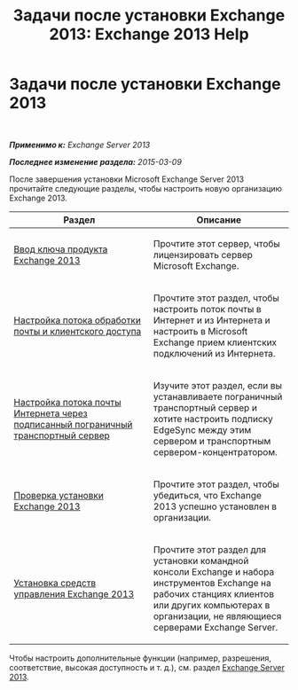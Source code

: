 ﻿---
title: 'Задачи после установки Exchange 2013: Exchange 2013 Help'
TOCTitle: Задачи после установки Exchange 2013
ms:assetid: bd99aaa4-b82c-427c-ab65-b9230ff63fb2
ms:mtpsurl: https://technet.microsoft.com/ru-ru/library/Bb124397(v=EXCHG.150)
ms:contentKeyID: 50488966
ms.date: 04/30/2018
mtps_version: v=EXCHG.150
ms.translationtype: HT
---

# Задачи после установки Exchange 2013

 

_**Применимо к:** Exchange Server 2013_

_**Последнее изменение раздела:** 2015-03-09_

После завершения установки Microsoft Exchange Server 2013 прочитайте следующие разделы, чтобы настроить новую организацию Exchange 2013.


<table>
<colgroup>
<col style="width: 50%" />
<col style="width: 50%" />
</colgroup>
<thead>
<tr class="header">
<th>Раздел</th>
<th>Описание</th>
</tr>
</thead>
<tbody>
<tr class="odd">
<td><p><a href="enter-your-exchange-2013-product-key-exchange-2013-help.md">Ввод ключа продукта Exchange 2013</a></p></td>
<td><p>Прочтите этот сервер, чтобы лицензировать сервер Microsoft Exchange.</p></td>
</tr>
<tr class="even">
<td><p><a href="configure-mail-flow-and-client-access-exchange-2013-help.md">Настройка потока обработки почты и клиентского доступа</a></p></td>
<td><p>Прочтите этот раздел, чтобы настроить поток почты в Интернет и из Интернета и настроить в Microsoft Exchange прием клиентских подключений из Интернета.</p></td>
</tr>
<tr class="odd">
<td><p><a href="configure-internet-mail-flow-through-a-subscribed-edge-transport-server-exchange-2013-help.md">Настройка потока почты Интернета через подписанный пограничный транспортный сервер</a></p></td>
<td><p>Изучите этот раздел, если вы устанавливаете пограничный транспортный сервер и хотите настроить подписку EdgeSync между этим сервером и транспортным сервером-концентратором.</p></td>
</tr>
<tr class="even">
<td><p><a href="verify-an-exchange-2013-installation-exchange-2013-help.md">Проверка установки Exchange 2013</a></p></td>
<td><p>Прочтите этот раздел, чтобы убедиться, что Exchange 2013 успешно установлен в организации.</p></td>
</tr>
<tr class="odd">
<td><p><a href="install-the-exchange-2013-management-tools-exchange-2013-help.md">Установка средств управления Exchange 2013</a></p></td>
<td><p>Прочтите этот раздел для установки командной консоли Exchange и набора инструментов Exchange на рабочих станциях клиентов или других компьютерах в организации, не являющиеся серверами Exchange Server.</p></td>
</tr>
</tbody>
</table>


Чтобы настроить дополнительные функции (например, разрешения, соответствие, высокая доступность и т. д.), см. раздел [Exchange Server 2013](exchange-server-2013-exchange-2013-help.md).

